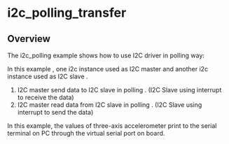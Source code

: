 # i2c_polling_transfer

## Overview
The i2c_polling example shows how to use I2C driver in polling way:

In this example , one i2c instance used as I2C master and another i2c instance used as I2C slave .
1. I2C master send data to I2C slave in polling . (I2C Slave using interrupt to receive the data)
2. I2C master read data from I2C slave in polling . (I2C Slave using interrupt to send the data)

In this example, the values of three-axis accelerometer print to the serial terminal on PC through
the virtual serial port on board.
